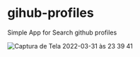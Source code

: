 # gihub-profiles

Simple App for Search github profiles


![Captura de Tela 2022-03-31 às 23 39 41](https://user-images.githubusercontent.com/40405334/161184502-a760a84a-5559-453d-87d4-dfa9f379f275.png)
